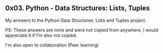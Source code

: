 ## 0x03. Python - Data Structures: Lists, Tuples

My answers to the Python Data Structures: Lists and Tuples project.

PS: These answers are mine and were not copied from anywhere, I would appreciate it if I'm also not copied.

I'm also open to collaboration (Peer learning)
